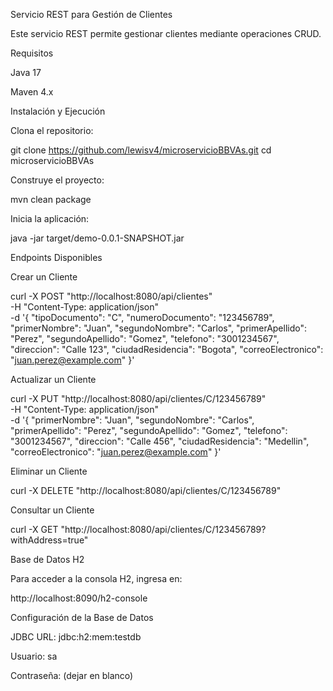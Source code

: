 Servicio REST para Gestión de Clientes

Este servicio REST permite gestionar clientes mediante operaciones CRUD.

Requisitos

Java 17

Maven 4.x

Instalación y Ejecución

Clona el repositorio:

git clone https://github.com/lewisv4/microservicioBBVAs.git
cd microservicioBBVAs

Construye el proyecto:

mvn clean package

Inicia la aplicación:

java -jar target/demo-0.0.1-SNAPSHOT.jar

Endpoints Disponibles

Crear un Cliente

curl -X POST "http://localhost:8080/api/clientes" \
     -H "Content-Type: application/json" \
     -d '{
        "tipoDocumento": "C",
        "numeroDocumento": "123456789",
        "primerNombre": "Juan",
        "segundoNombre": "Carlos",
        "primerApellido": "Perez",
        "segundoApellido": "Gomez",
        "telefono": "3001234567",
        "direccion": "Calle 123",
        "ciudadResidencia": "Bogota",
        "correoElectronico": "juan.perez@example.com"
     }'

Actualizar un Cliente

curl -X PUT "http://localhost:8080/api/clientes/C/123456789" \
     -H "Content-Type: application/json" \
     -d '{
        "primerNombre": "Juan",
        "segundoNombre": "Carlos",
        "primerApellido": "Perez",
        "segundoApellido": "Gomez",
        "telefono": "3001234567",
        "direccion": "Calle 456",
        "ciudadResidencia": "Medellin",
        "correoElectronico": "juan.perez@example.com"
     }'

Eliminar un Cliente

curl -X DELETE "http://localhost:8080/api/clientes/C/123456789"

Consultar un Cliente

curl -X GET "http://localhost:8080/api/clientes/C/123456789?withAddress=true"

Base de Datos H2

Para acceder a la consola H2, ingresa en:

http://localhost:8090/h2-console

Configuración de la Base de Datos

JDBC URL: jdbc:h2:mem:testdb

Usuario: sa

Contraseña: (dejar en blanco)
